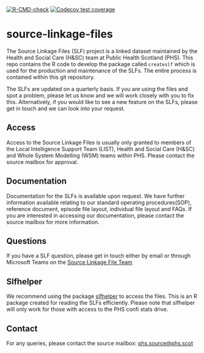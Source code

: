   <!-- badges: start -->
  [![R-CMD-check](https://github.com/Public-Health-Scotland/source-linkage-files/actions/workflows/R-CMD-check.yaml/badge.svg)](https://github.com/Public-Health-Scotland/source-linkage-files/actions/workflows/R-CMD-check.yaml)
  [![Codecov test coverage](https://codecov.io/gh/Public-Health-Scotland/source-linkage-files/branch/master/graph/badge.svg)](https://app.codecov.io/gh/Public-Health-Scotland/source-linkage-files?branch=master)
  <!-- badges: end -->

# source-linkage-files
The Source Linkage Files (SLF) project is a linked dataset maintained by the Health and Social Care (H&SC) team at Public Health Scotland (PHS). This repo contains the R code to develop the package called `createslf` which is used for the production and maintenance of the SLFs. The entire process is contained within this git repository. 

The SLFs are updated on a quarterly basis. If you are using the files and spot a problem, please let us know and we will work closely with you to fix this. Alternatively, if you would like to see a new feature on the SLFs, please get in touch and we can look into your request. 


## Access
Access to the Source Linkage Files is usually only granted to members of the Local Intelligence Support Team (LIST), Health and Social Care (H&SC) and Whole System Modelling (WSM) teams within PHS. Please contact the source mailbox for approval.

## Documentation
Documentation for the SLFs is available upon request. We have further information available relating to our standard operating procedures(SOP), reference document, episode file layout, individual file layout and FAQs. If you are interested in accessing our documentation, please contact the source mailbox for more information. 

## Questions
If you have a SLF question, please get in touch either by email or through Microsoft Teams on the [Source Linkage File Team](https://teams.microsoft.com/l/team/19%3a94a97159a3c44358b2244ee450d4fc27%40thread.tacv2/conversations?groupId=c7901246-d78a-48a7-b8bb-2300aae094f3&tenantId=10efe0bd-a030-4bca-809c-b5e6745e499a)

## Slfhelper
We recommend using the package [slfhelper](https://github.com/Public-Health-Scotland/slfhelper) to access the files. This is an R package created for reading the SLFs efficiently. Please note that slfhelper will only work for those with access to the PHS confi stats drive. 

## Contact
For any queries, please contact the source mailbox: phs.source@phs.scot 

